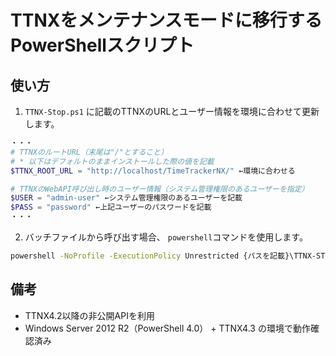 # TTNXをメンテナンスモードに移行するPowerShellスクリプト

## 使い方
1. `TTNX-Stop.ps1` に記載のTTNXのURLとユーザー情報を環境に合わせて更新します。
```powershell
・・・
# TTNXのルートURL（末尾は"/"とすること）
# * 以下はデフォルトのままインストールした際の値を記載
$TTNX_ROOT_URL = "http://localhost/TimeTrackerNX/" ←環境に合わせる

# TTNXのWebAPI呼び出し時のユーザー情報（システム管理権限のあるユーザーを指定）
$USER = "admin-user" ←システム管理権限のあるユーザーを記載
$PASS = "password" ←上記ユーザーのパスワードを記載
・・・
```

2. バッチファイルから呼び出す場合、 `powershell`コマンドを使用します。
```cmd
powershell -NoProfile -ExecutionPolicy Unrestricted {パスを記載}\TTNX-STOP.ps1
```

## 備考
* TTNX4.2以降の非公開APIを利用
* Windows Server 2012 R2（PowerShell 4.0） + TTNX4.3 の環境で動作確認済み
